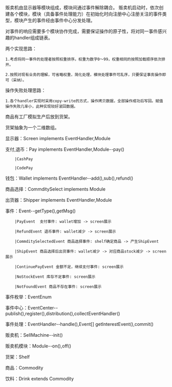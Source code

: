 贩卖机由显示器等模块组成，模块间通过事件解除耦合。
贩卖机启动时，依次创建各个模块，模块（具备事件处理能力）在初始化时向注册中心注册关注的事件类型，模块产生的事件经由事件中心分发处理。


对事件的响应需要多个模块协作完成，需要保证操作的原子性，将对同一事件感兴趣的handler组成链表。

两个实现思路：

    1.考虑将同一事件的处理者按照权重排序。权重为数字0～99，权重相同的按照加载顺序依次排开。

    2.按照对现有业务的理解，可省略权重，简化处理，模块处理事件可乱序，只要保证事务操作即可（采纳）。

操作失败处理思路：

    1.各个handler实现时采用copy-write的方式，操作拷贝数据，全部操作成功后写回。赋值操作失败几率小，此种实现较好滚回数据。

商品有工厂模拟生产后放到货架。

货架抽象为一个二维数组。


显示器：Screen implements EventHandler,Module

支付,退币：Pay implements EventHandler,Module--pay()

		|CashPay

		|CodePay

钱包：Wallet implements EventHandler--add(),sub(),refund()

商品选择：CommditySelect implements Module

出货器：Shipper implements EventHandler,Module

事件：Event--getType(),getMsg()

		|PayEvent  支付事件: wallet增加 -> screen展示

		|RefundEvent 退币事件: wallet减少 -> screen展示

		|CommditySelectedEvent 商品选择事件: shelf确定商品 -> 产生ShipEvent

		|ShipEvent 商品选择后出货事件: wallet减少 -> 对应商品stock减少 -> screen展示

		|ContinuePayEvent 金额不足，继续支付事件: screen展示

		|NoStockEvent 库存不足事件: screen展示

		|NotFoundEvent 商品不存在事件: screen展示

事件枚举：EventEnum

事件中心：EventCenter--publish(),register(),distribution(),collectEventHandler()

事件处理：EventHandler--handle(),Event[] getInterestEvent(),commit()

贩卖机：SellMachine--init()

贩卖机模块：Module--on(),off()

货架：Shelf

商品：Commodity

饮料：Drink extends Commodity